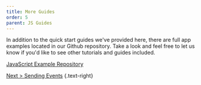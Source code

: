 ```yaml
---
title: More Guides
order: 5
parent: JS Guides
---
```


In addition to the quick start guides we've provided here, there are full app examples located in our Github repository. Take a look and feel free to let us know if you'd like to see other tutorials and guides included.

[JavaScript Example Repository](https://github.com/exceptionless/Exceptionless.JavaScript/blob/master/example)

[Next > Sending Events](../sending-events.md) {.text-right}
